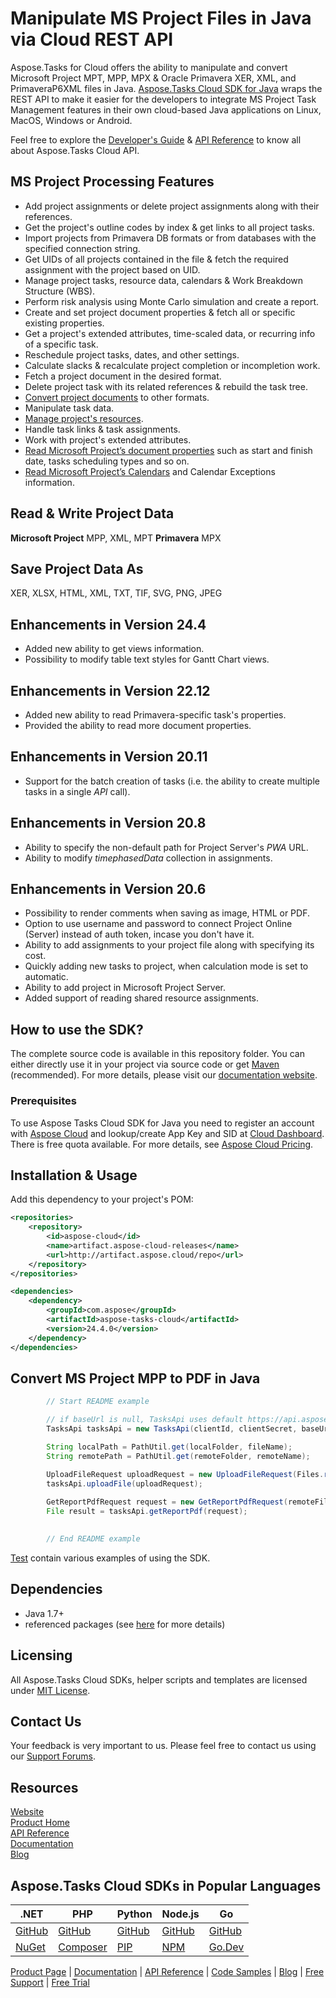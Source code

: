 # Manipulate MS Project Files in Java via Cloud REST API

Aspose.Tasks for Cloud offers the ability to manipulate and convert Microsoft Project MPT, MPP, MPX & Oracle Primavera XER, XML, and PrimaveraP6XML files in Java. [Aspose.Tasks Cloud SDK for Java](https://products.aspose.cloud/tasks/java) wraps the REST API to make it easier for the developers to integrate MS Project Task Management features in their own cloud-based Java applications on Linux, MacOS, Windows or Android.

Feel free to explore the [Developer's Guide](https://docs.aspose.cloud/display/taskscloud/Developer+Guide) & [API Reference](https://apireference.aspose.cloud/tasks/) to know all about Aspose.Tasks Cloud API.

## MS Project Processing Features
- Add project assignments or delete project assignments along with their references.
- Get the project's outline codes by index & get links to all project tasks.
- Import projects from Primavera DB formats or from databases with the specified connection string.
- Get UIDs of all projects contained in the file & fetch the required assignment with the project based on UID.
- Manage project tasks, resource data, calendars & Work Breakdown Structure (WBS).
- Perform risk analysis using Monte Carlo simulation and create a report.
- Create and set project document properties & fetch all or specific existing properties.
- Get a project's extended attributes, time-scaled data, or recurring info of a specific task.
- Reschedule project tasks, dates, and other settings.
- Calculate slacks & recalculate project completion or incompletion work.
- Fetch a project document in the desired format.
- Delete project task with its related references & rebuild the task tree.
- [Convert project documents](https://docs.aspose.cloud/tasks/convert-project-document-to-the-specified-format/) to other formats.
- Manipulate task data.
- [Manage project's resources](https://docs.aspose.cloud/tasks/working-with-resources/).
- Handle task links & task assignments.
- Work with project's extended attributes.
- [Read Microsoft Project’s document properties](https://docs.aspose.cloud/tasks/working-with-calendars/) such as start and finish date, tasks scheduling types and so on.
- [Read Microsoft Project’s Calendars](https://docs.aspose.cloud/tasks/working-with-calendars/) and Calendar Exceptions information.

## Read & Write Project Data
**Microsoft Project** MPP, XML, MPT **Primavera** MPX

## Save Project Data As
XER, XLSX, HTML, XML, TXT, TIF, SVG, PNG, JPEG


## Enhancements in Version 24.4
- Added new ability to get views information.
- Possibility to modify table text styles for Gantt Chart views.

## Enhancements in Version 22.12
- Added new ability to read Primavera-specific task's properties.
- Provided the ability to read more document properties.

## Enhancements in Version 20.11
- Support for the batch creation of tasks (i.e. the ability to create multiple tasks in a single *API* call).

## Enhancements in Version 20.8
- Ability to specify the non-default path for Project Server's *PWA* URL.
- Ability to modify *timephasedData* collection in assignments.

## Enhancements in Version 20.6
- Possibility to render comments when saving as image, HTML or PDF.
- Option to use username and password to connect Project Online (Server) instead of auth token, incase you don't have it.
- Ability to add assignments to your project file along with specifying its cost.
- Quickly adding new tasks to project, when calculation mode is set to automatic.
- Ability to add project in Microsoft Project Server.
- Added support of reading shared resource assignments.


## How to use the SDK?
The complete source code is available in this repository folder. You can either directly use it in your project via source code or get [Maven](https://repository.aspose.cloud/webapp/#/artifacts/browse/tree/General/repo/com/aspose/aspose-tasks-cloud) (recommended). For more details, please visit our [documentation website](https://docs.aspose.cloud/display/taskscloud/Available+SDKs).

### Prerequisites

To use Aspose Tasks Cloud SDK for Java you need to register an account with [Aspose Cloud](https://www.aspose.cloud/) and lookup/create App Key and SID at [Cloud Dashboard](https://dashboard.aspose.cloud/#/apps). There is free quota available. For more details, see [Aspose Cloud Pricing](https://purchase.aspose.cloud/pricing).

## Installation & Usage
Add this dependency to your project's POM:

```xml
<repositories>
    <repository>
        <id>aspose-cloud</id>
        <name>artifact.aspose-cloud-releases</name>
        <url>http://artifact.aspose.cloud/repo</url>
    </repository>
</repositories>

<dependencies>
    <dependency>
        <groupId>com.aspose</groupId>
        <artifactId>aspose-tasks-cloud</artifactId>
        <version>24.4.0</version>
    </dependency>
</dependencies>
```

## Convert MS Project MPP to PDF in Java

```java
        // Start README example

        // if baseUrl is null, TasksApi uses default https://api.aspose.cloud 
        TasksApi tasksApi = new TasksApi(clientId, clientSecret, baseUrl);

        String localPath = PathUtil.get(localFolder, fileName);
        String remotePath = PathUtil.get(remoteFolder, remoteName);

        UploadFileRequest uploadRequest = new UploadFileRequest(Files.readAllBytes(Paths.get(localPath)), remotePath, null);
        tasksApi.uploadFile(uploadRequest);
		
        GetReportPdfRequest request = new GetReportPdfRequest(remoteFileName, ReportType.MILESTONES.getValue(), null, null);
        File result = tasksApi.getReportPdf(request);
		

        // End README example
```

[Test](src/test/java/com/aspose/tasks/cloud) contain various examples of using the SDK.

## Dependencies
- Java 1.7+
- referenced packages (see [here](pom.xml) for more details)

## Licensing

All Aspose.Tasks Cloud SDKs, helper scripts and templates are licensed under [MIT License](https://github.com/aspose-tasks-cloud/aspose-tasks-cloud-java/blob/master/LICENSE). 

## Contact Us
Your feedback is very important to us. Please feel free to contact us using our [Support Forums](https://forum.aspose.cloud/c/tasks).

## Resources

[Website](https://www.aspose.cloud/)  
[Product Home](https://products.aspose.cloud/tasks/family)  
[API Reference](https://apireference.aspose.cloud/tasks/)  
[Documentation](https://docs.aspose.cloud/display/taskscloud/Home)  
[Blog](https://blog.aspose.cloud/category/tasks/)  

## Aspose.Tasks Cloud SDKs in Popular Languages

| .NET | PHP | Python| Node.js | Go |
|---|---|---|---|---|
| [GitHub](https://github.com/aspose-tasks-cloud/aspose-tasks-cloud-dotnet) |[GitHub](https://github.com/aspose-tasks-cloud/aspose-tasks-cloud-php) | [GitHub](https://github.com/aspose-tasks-cloud/aspose-tasks-cloud-python) | [GitHub](https://github.com/aspose-tasks-cloud/aspose-tasks-cloud-node) |[GitHub](https://github.com/aspose-tasks-cloud/aspose-tasks-cloud-go)|
| [NuGet](https://www.nuget.org/packages/Aspose.tasks-Cloud/)| [Composer](https://packagist.org/packages/aspose/tasks-cloud-php) | [PIP](https://pypi.org/project/aspose-tasks-cloud/) | [NPM](https://www.npmjs.com/package/@asposecloud/aspose-tasks-cloud) | [Go.Dev](https://pkg.go.dev/github.com/aspose-tasks-cloud/aspose-tasks-cloud-go/) |

[Product Page](https://products.aspose.cloud/tasks/python) | [Documentation](https://docs.aspose.cloud/display/taskscloud/Home) | [API Reference](https://apireference.aspose.cloud/tasks/) | [Code Samples](https://github.com/aspose-tasks-cloud/aspose-tasks-cloud-python) | [Blog](https://blog.aspose.cloud/category/tasks/) | [Free Support](https://forum.aspose.cloud/c/tasks) | [Free Trial](https://dashboard.aspose.cloud/#/apps)
